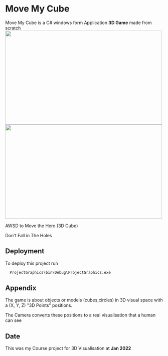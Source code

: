 
# Move My Cube

Move My Cube is a C# windows form Application **3D Game** made from scratch
<img src="https://user-images.githubusercontent.com/58863853/167960212-805f1e2d-016e-451d-83a0-780ce2c27f1d.gif" width="500" height="300">
<img src="https://user-images.githubusercontent.com/58863853/167960398-1683f540-962a-4f22-8e30-411e7a025d69.gif" width="500" height="300">

AWSD to Move the Hero (3D Cube)

Don't Fall in The Holes


## Deployment

To deploy this project run

```bash
  ProjectGraphics\bin\Debug\ProjectGraphics.exe
```


## Appendix

The game is about objects or models (cubes,circles) in 3D visual space with a (X, Y, Z) "3D Points" positions.

The Camera converts these positions to a real visualisation that a human can see

## Date
This was my Course project for 3D Visualisation at **Jan 2022**
